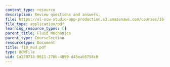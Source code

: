 ```yaml
---
content_type: resource
description: Review questions and answers.
file: https://ol-ocw-studio-app-production.s3.amazonaws.com/courses/16-01-unified-engineering-i-ii-iii-iv-fall-2005-spring-2006/1a2397339611270b4899d45eab5758c0_f18_mud.pdf
file_type: application/pdf
learning_resource_types: []
parent_title: Fluid Mechanics
parent_type: CourseSection
resourcetype: Document
title: f18_mud.pdf
type: OCWFile
uid: 1a239733-9611-270b-4899-d45eab5758c0
---
```

